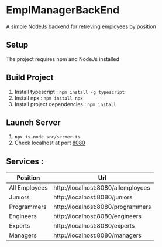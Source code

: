 # EmplManagerBackEnd
A simple NodeJs backend for retreving employees by position

## Setup

The project requires npm and NodeJs installed

## Build Project

1. Install typescript : `npm install -g typescript`
2. Install npx : `npm install npx`
3. Install project dependencies : `npm install`

## Launch Server
1. `npx ts-node src/server.ts`
2. Check localhost at port [8080](http://localhost:8080/)

## Services :
|Position | Url |
|----------------|---------|
|All Employees   |http://localhost:8080/allemployees|
|Juniors   |http://localhost:8080/juniors|
|Programmers   |http://localhost:8080/programmers|
|Engineers   |http://localhost:8080/engineers|
|Experts   |http://localhost:8080/experts|
|Managers   |http://localhost:8080/managers|
